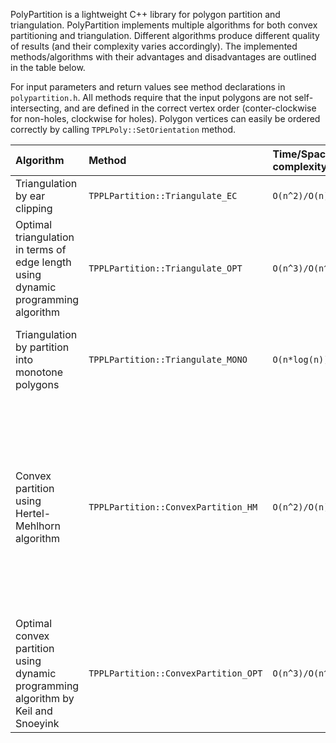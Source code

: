 PolyPartition is a lightweight C++ library for polygon partition and triangulation. PolyPartition implements multiple algorithms for both convex partitioning and triangulation. Different algorithms produce different quality of results (and their complexity varies accordingly). The implemented methods/algorithms with their advantages and disadvantages are outlined in the table below.

For input parameters and return values see method declarations in `polypartition.h`. All methods require that the input polygons are not self-intersecting, and are defined in the correct vertex order (conter-clockwise for non-holes, clockwise for holes). Polygon vertices can easily be ordered correctly by calling `TPPLPoly::SetOrientation` method.

| **Algorithm** | **Method** | **Time/Space complexity** | **Supports holes** | **Quality of solution** | **ExampleImage** |
|:--------------|:-----------|:--------------------------|:-------------------|:------------------------|:-----------------|
| Triangulation by ear clipping | `TPPLPartition::Triangulate_EC` | `O(n^2)/O(n)` | Yes, by calling `TPPLPartition::RemoveHoles` | Satisfactory in most cases | ![http://polypartition.googlecode.com/svn/trunk/images/tri_ec.png](https://raw.githubusercontent.com/ivanfratric/polypartition/master/images/tri_ec.png) |
| Optimal triangulation in terms of edge length using dynamic programming algorithm | `TPPLPartition::Triangulate_OPT` | `O(n^3)/O(n^2)` | No. You could call `TPPLPartition::RemoveHoles` prior to calling `TPPLPartition::Triangulate_OPT`, but the solution would no longer be optimal, thus defeating the purpose | Optimal in terms of minimal edge length | ![https://raw.githubusercontent.com/ivanfratric/polypartition/master/images/tri_opt.png](https://raw.githubusercontent.com/ivanfratric/polypartition/master/images/tri_opt.png) |
| Triangulation by partition into monotone polygons | `TPPLPartition::Triangulate_MONO` | `O(n*log(n))/O(n)` | Yes, by design | Poor. Many thin triangles are created in most cases | ![https://raw.githubusercontent.com/ivanfratric/polypartition/master/images/tri_mono.png](https://raw.githubusercontent.com/ivanfratric/polypartition/master/images/tri_mono.png) |
| Convex partition using Hertel-Mehlhorn algorithm | `TPPLPartition::ConvexPartition_HM` | `O(n^2)/O(n)` | Yes, by calling `TPPLPartition::RemoveHoles` | At most four times the minimum number of convex polygons is created. However, in practice it works much better than that and often gives optimal partition | ![https://raw.githubusercontent.com/ivanfratric/polypartition/master/images/conv_hm.png](https://raw.githubusercontent.com/ivanfratric/polypartition/master/images/conv_hm.png) |
| Optimal convex partition using dynamic programming algorithm by Keil and Snoeyink | `TPPLPartition::ConvexPartition_OPT` | `O(n^3)/O(n^3)` | No. You could call `TPPLPartition::RemoveHoles` prior to calling `TPPLPartition::Triangulate_OPT`, but the solution would no longer be optimal, thus defeating the purpose | Optimal. A minimum number of convex polygons is produced | ![https://raw.githubusercontent.com/ivanfratric/polypartition/master/images/conv_opt.png](https://raw.githubusercontent.com/ivanfratric/polypartition/master/images/conv_opt.png) |

